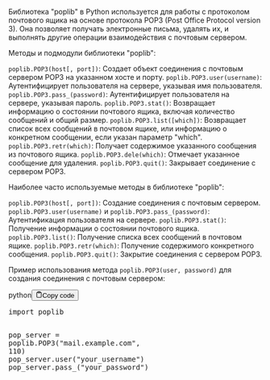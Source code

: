 <p>Библиотека "poplib" в Python используется для работы с протоколом почтового ящика на основе протокола POP3 (Post Office Protocol version 3).
Она позволяет получать электронные письма, удалять их, и выполнять другие операции взаимодействия с почтовым сервером.</p>
<p>Методы и подмодули библиотеки "poplib":</p>
<p><code>poplib.POP3(host[, port])</code>: Создает объект соединения с почтовым сервером POP3 на указанном хосте и порту.
<code>poplib.POP3.user(username)</code>: Аутентифицирует пользователя на сервере, указывая имя пользователя.
<code>poplib.POP3.pass_(password)</code>: Аутентифицирует пользователя на сервере, указывая пароль.
<code>poplib.POP3.stat()</code>: Возвращает информацию о состоянии почтового ящика, включая количество сообщений и общий размер.
<code>poplib.POP3.list([which])</code>: Возвращает список всех сообщений в почтовом ящике, или информацию о конкретном сообщении, если указан параметр "which".
<code>poplib.POP3.retr(which)</code>: Получает содержимое указанного сообщения из почтового ящика.
<code>poplib.POP3.dele(which)</code>: Отмечает указанное сообщение для удаления.
<code>poplib.POP3.quit()</code>: Закрывает соединение с сервером POP3.</p>
<p>Наиболее часто используемые методы в библиотеке "poplib":</p>
<p><code>poplib.POP3(host[, port])</code>: Создание соединения с почтовым сервером.
<code>poplib.POP3.user(username)</code> и <code>poplib.POP3.pass_(password)</code>: Аутентификация пользователя на сервере.
<code>poplib.POP3.stat()</code>: Получение информации о состоянии почтового ящика.
<code>poplib.POP3.list()</code>: Получение списка всех сообщений в почтовом ящике.
<code>poplib.POP3.retr(which)</code>: Получение содержимого конкретного сообщения.
<code>poplib.POP3.quit()</code>: Закрытие соединения с сервером POP3.</p>
<p>Пример использования метода <code>poplib.POP3(user, password)</code> для создания соединения с почтовым сервером:</p>
<div class="code-element"><div class="lang-line"><text>python</text><button class="copy-button" id="codeade19945583b1e6df090482731db9c54b" onclick="copyCode(codeade19945583b1e6df090482731db9c54, codeade19945583b1e6df090482731db9c54b)"><svg stroke="currentColor" fill="none" stroke-width="2" viewBox="0 0 24 24" stroke-linecap="round" stroke-linejoin="round" class="h-4 w-4" height="1em" width="1em" xmlns="http://www.w3.org/2000/svg"><path d="M16 4h2a2 2 0 0 1 2 2v14a2 2 0 0 1-2 2H6a2 2 0 0 1-2-2V6a2 2 0 0 1 2-2h2"></path><rect x="8" y="2" width="8" height="4" rx="1" ry="1"></rect></svg><text>Copy code</text></button></div><div class="code" id="codeade19945583b1e6df090482731db9c54"><div class="highlight"><pre><span></span><span class="kn">import</span> <span class="nn">poplib</span>

<span class="n">pop_server</span> <span class="o">=</span> <span class="n">poplib</span><span class="o">.</span><span class="n">POP3</span><span class="p">(</span><span class="s2">&quot;mail.example.com&quot;</span><span class="p">,</span> <span class="mi">110</span><span class="p">)</span>
<span class="n">pop_server</span><span class="o">.</span><span class="n">user</span><span class="p">(</span><span class="s2">&quot;your_username&quot;</span><span class="p">)</span>
<span class="n">pop_server</span><span class="o">.</span><span class="n">pass_</span><span class="p">(</span><span class="s2">&quot;your_password&quot;</span><span class="p">)</span>
</pre></div></div></div>